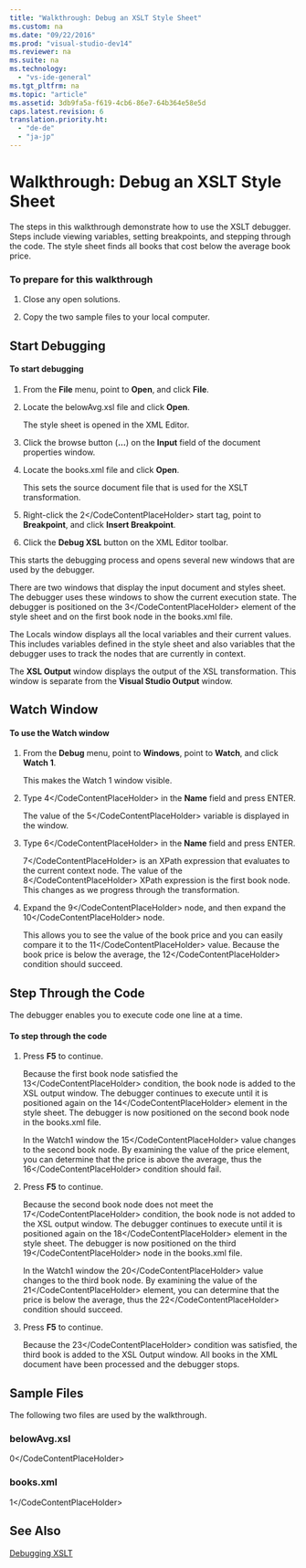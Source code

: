```yaml
---
title: "Walkthrough: Debug an XSLT Style Sheet"
ms.custom: na
ms.date: "09/22/2016"
ms.prod: "visual-studio-dev14"
ms.reviewer: na
ms.suite: na
ms.technology: 
  - "vs-ide-general"
ms.tgt_pltfrm: na
ms.topic: "article"
ms.assetid: 3db9fa5a-f619-4cb6-86e7-64b364e58e5d
caps.latest.revision: 6
translation.priority.ht: 
  - "de-de"
  - "ja-jp"
---
```

# Walkthrough: Debug an XSLT Style Sheet
The steps in this walkthrough demonstrate how to use the XSLT debugger. Steps include viewing variables, setting breakpoints, and stepping through the code. The style sheet finds all books that cost below the average book price.  
  
### To prepare for this walkthrough  
  
1.  Close any open solutions.  
  
2.  Copy the two sample files to your local computer.  
  
## Start Debugging  
  
#### To start debugging  
  
1.  From the **File** menu, point to **Open**, and click **File**.  
  
2.  Locate the belowAvg.xsl file and click **Open**.  
  
     The style sheet is opened in the XML Editor.  
  
3.  Click the browse button (**...**) on the **Input** field of the document properties window.  
  
4.  Locate the books.xml file and click **Open**.  
  
     This sets the source document file that is used for the XSLT transformation.  
  
5.  Right-click the <CodeContentPlaceHolder>2\</CodeContentPlaceHolder> start tag, point to **Breakpoint**, and click **Insert Breakpoint**.  
  
6.  Click the **Debug XSL** button on the XML Editor toolbar.  
  
 This starts the debugging process and opens several new windows that are used by the debugger.  
  
 There are two windows that display the input document and styles sheet. The debugger uses these windows to show the current execution state. The debugger is positioned on the <CodeContentPlaceHolder>3\</CodeContentPlaceHolder> element of the style sheet and on the first book node in the books.xml file.  
  
 The Locals window displays all the local variables and their current values. This includes variables defined in the style sheet and also variables that the debugger uses to track the nodes that are currently in context.  
  
 The **XSL Output** window displays the output of the XSL transformation. This window is separate from the **Visual Studio Output** window.  
  
## Watch Window  
  
#### To use the Watch window  
  
1.  From the **Debug** menu, point to **Windows**, point to **Watch**, and click **Watch 1**.  
  
     This makes the Watch 1 window visible.  
  
2.  Type <CodeContentPlaceHolder>4\</CodeContentPlaceHolder> in the **Name** field and press ENTER.  
  
     The value of the <CodeContentPlaceHolder>5\</CodeContentPlaceHolder> variable is displayed in the window.  
  
3.  Type <CodeContentPlaceHolder>6\</CodeContentPlaceHolder> in the **Name** field and press ENTER.  
  
     <CodeContentPlaceHolder>7\</CodeContentPlaceHolder> is an XPath expression that evaluates to the current context node. The value of the <CodeContentPlaceHolder>8\</CodeContentPlaceHolder> XPath expression is the first book node. This changes as we progress through the transformation.  
  
4.  Expand the <CodeContentPlaceHolder>9\</CodeContentPlaceHolder> node, and then expand the <CodeContentPlaceHolder>10\</CodeContentPlaceHolder> node.  
  
     This allows you to see the value of the book price and you can easily compare it to the <CodeContentPlaceHolder>11\</CodeContentPlaceHolder> value. Because the book price is below the average, the <CodeContentPlaceHolder>12\</CodeContentPlaceHolder> condition should succeed.  
  
## Step Through the Code  
 The debugger enables you to execute code one line at a time.  
  
#### To step through the code  
  
1.  Press **F5** to continue.  
  
     Because the first book node satisfied the <CodeContentPlaceHolder>13\</CodeContentPlaceHolder> condition, the book node is added to the XSL output window. The debugger continues to execute until it is positioned again on the <CodeContentPlaceHolder>14\</CodeContentPlaceHolder> element in the style sheet. The debugger is now positioned on the second book node in the books.xml file.  
  
     In the Watch1 window the <CodeContentPlaceHolder>15\</CodeContentPlaceHolder> value changes to the second book node. By examining the value of the price element, you can determine that the price is above the average, thus the <CodeContentPlaceHolder>16\</CodeContentPlaceHolder> condition should fail.  
  
2.  Press **F5** to continue.  
  
     Because the second book node does not meet the <CodeContentPlaceHolder>17\</CodeContentPlaceHolder> condition, the book node is not added to the XSL output window. The debugger continues to execute until it is positioned again on the <CodeContentPlaceHolder>18\</CodeContentPlaceHolder> element in the style sheet. The debugger is now positioned on the third <CodeContentPlaceHolder>19\</CodeContentPlaceHolder> node in the books.xml file.  
  
     In the Watch1 window the <CodeContentPlaceHolder>20\</CodeContentPlaceHolder> value changes to the third book node. By examining the value of the <CodeContentPlaceHolder>21\</CodeContentPlaceHolder> element, you can determine that the price is below the average, thus the <CodeContentPlaceHolder>22\</CodeContentPlaceHolder> condition should succeed.  
  
3.  Press **F5** to continue.  
  
     Because the <CodeContentPlaceHolder>23\</CodeContentPlaceHolder> condition was satisfied, the third book is added to the XSL Output window. All books in the XML document have been processed and the debugger stops.  
  
## Sample Files  
 The following two files are used by the walkthrough.  
  
### belowAvg.xsl  
  
<CodeContentPlaceHolder>0\</CodeContentPlaceHolder>  
### books.xml  
  
<CodeContentPlaceHolder>1\</CodeContentPlaceHolder>  
## See Also  
 [Debugging XSLT](../vs140/debugging-xslt.md)